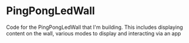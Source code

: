 # PingPongLedWall
Code for the PingPongLedWall that I'm building. This includes displaying content on the wall, various modes to display and interacting via an app
